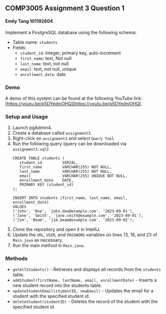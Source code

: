 ## COMP3005 Assignment 3 Question 1
#### Emily Tang 101192604

Implement a PostgreSQL database using the following schema:

* Table name: `students`
* Fields:
  * `student_id`: integer, primary key, auto-increment
  * `first_name`: text, Not null
  * `last_name`: text, not null
  * `email`: text, not null, unique
  * `enrollment_date`: date

### Demo

A demo of this system can be found at the following YouTube link: [https://youtu.be/p5DYedniOHQ](https://youtu.be/p5DYedniOHQ).

### Setup and Usage
1. Launch pgAdmin4.
2. Create a database called `assignment3`.
3. Right-click on `assignment3` and select `Query Tool`.
4. Run the following query (query can be downloaded via `assignment3.sql`):
    ```
   CREATE TABLE students (
       student_id         SERIAL,
       first_name         VARCHAR(255) NOT NULL,
       last_name          VARCHAR(255) NOT NULL,
       email              VARCHAR(255) UNIQUE NOT NULL,
       enrollment_date    DATE,
       PRIMARY KEY (student_id)
   );
   
   INSERT INTO students (first_name, last_name, email, enrollment_date)
   VALUES
   ('John', 'Doe', 'john.doe@example.com', '2023-09-01'),
   ('Jane', 'Smith', 'jane.smith@example.com', '2023-09-01'),
   ('Jim', 'Beam', 'jim.beam@example.com', '2023-09-02');
   ```
5. Clone the repository and open it in IntelliJ.
6. Update the `URL`, `USER`, and `PASSWORD` variables on lines 13, 18, and 23 of `Main.java` as necessary.
7. Run the main method in `Main.java`.

### Methods
- `getAllStudents()` - Retrieves and displays all records from the `students` table.
- `addStudent(firstName, lastName, email, enrollmentDate)` - Inserts a new student record into the students table.
- `updateStudentEmail(studentID, newEmail)` - Updates the email for a student with the specified student id.
- `deleteStudent(studentID)` - Deletes the record of the student with the specified student id.